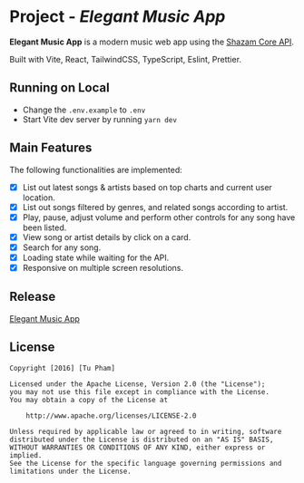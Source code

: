 # Project - *Elegant Music App*

**Elegant Music App** is a modern music web app using the [Shazam Core API](https://rapidapi.com/tipsters/api/shazam-core).

Built with Vite, React, TailwindCSS, TypeScript, Eslint, Prettier.

## Running on Local
- Change the `.env.example` to `.env`
- Start Vite dev server by running `yarn dev`

## Main Features

The following functionalities are implemented:

- [x] List out latest songs & artists based on top charts and current user location.
- [x] List out songs filtered by genres, and related songs according to artist.
- [x] Play, pause, adjust volume and perform other controls for any song have been listed.
- [x] View song or artist details by click on a card.
- [x] Search for any song.
- [x] Loading state while waiting for the API.
- [x] Responsive on multiple screen resolutions.

## Release
[Elegant Music App](https://elegant-music-app.netlify.app/)


## License

    Copyright [2016] [Tu Pham]

    Licensed under the Apache License, Version 2.0 (the "License");
    you may not use this file except in compliance with the License.
    You may obtain a copy of the License at

        http://www.apache.org/licenses/LICENSE-2.0

    Unless required by applicable law or agreed to in writing, software
    distributed under the License is distributed on an "AS IS" BASIS,
    WITHOUT WARRANTIES OR CONDITIONS OF ANY KIND, either express or implied.
    See the License for the specific language governing permissions and
    limitations under the License.
